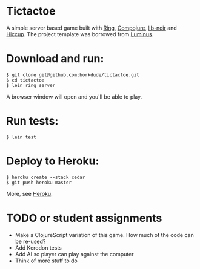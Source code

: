 Tictactoe
=========
A simple server based game built with
[Ring](https://github.com/ring-clojure),
[Compojure](https://github.com/weavejester/compojure),
[lib-noir](https://github.com/noir-clojure/lib-noir) and
[Hiccup](https://github.com/weavejester/hiccup). The project template
was borrowed from [Luminus](http://www.luminusweb.net/). 

# Download and run: 

    $ git clone git@github.com:borkdude/tictactoe.git
    $ cd tictactoe
    $ lein ring server
    
A browser window will open and you'll be able to play.

# Run tests:    

    $ lein test

# Deploy to Heroku:

    $ heroku create --stack cedar
    $ git push heroku master    

More, see [Heroku](https://blog.heroku.com/archives/2011/7/5/clojure_on_heroku).

# TODO or student assignments

* Make a ClojureScript variation of this game. How much of the code can be
re-used?
* Add Kerodon tests
* Add AI so player can play against the computer
* Think of more stuff to do
